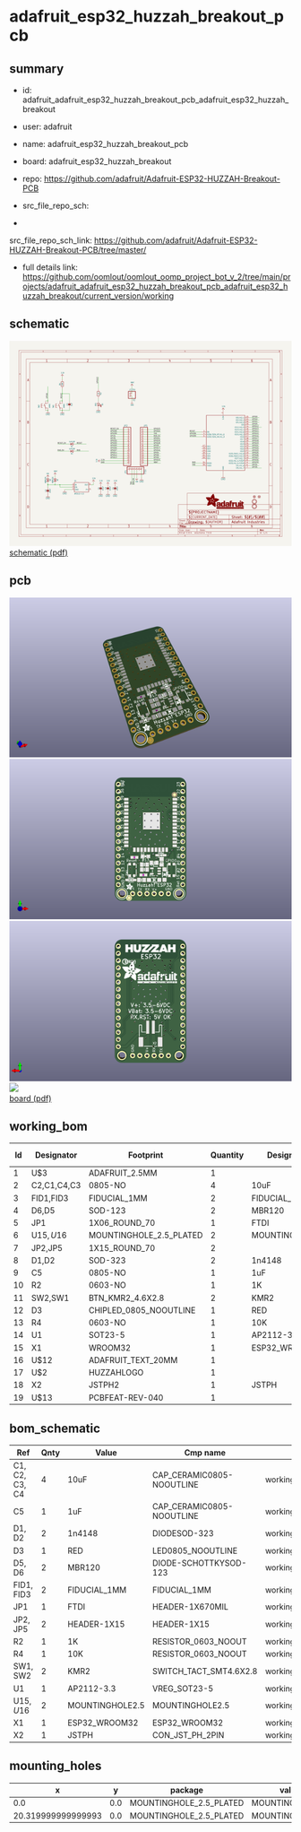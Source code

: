 # adafruit_esp32_huzzah_breakout_pcb
 
## summary 
* id: adafruit_adafruit_esp32_huzzah_breakout_pcb_adafruit_esp32_huzzah_breakout
* user: adafruit
* name: adafruit_esp32_huzzah_breakout_pcb
* board: adafruit_esp32_huzzah_breakout
* repo: https://github.com/adafruit/Adafruit-ESP32-HUZZAH-Breakout-PCB



* src_file_repo_sch: 
*
 src_file_repo_sch_link: https://github.com/adafruit/Adafruit-ESP32-HUZZAH-Breakout-PCB/tree/master/
* full details link: https://github.com/oomlout/oomlout_oomp_project_bot_v_2/tree/main/projects/adafruit_adafruit_esp32_huzzah_breakout_pcb_adafruit_esp32_huzzah_breakout/current_version/working  

## schematic  
![](working_schematic_600.png)  
[schematic (pdf)](working_schematic.pdf)  

## pcb  
![](working_3d_600.png) 
![](working_3d_front_600.png)  
![](working_3d_back_600.png)  
![](working_600.png)  
[board (pdf)](working.pdf)  

## working_bom
| Id | Designator | Footprint | Quantity | Designation | Supplier and ref |  | None | 
| --- | --- | --- | --- | --- | --- | --- | --- | 
| 1 | U$3 | ADAFRUIT_2.5MM | 1 |  |  |  | [''] | 
| 2 | C2,C1,C4,C3 | 0805-NO | 4 | 10uF |  |  | [''] | 
| 3 | FID1,FID3 | FIDUCIAL_1MM | 2 | FIDUCIAL_1MM |  |  | [''] | 
| 4 | D6,D5 | SOD-123 | 2 | MBR120 |  |  | [''] | 
| 5 | JP1 | 1X06_ROUND_70 | 1 | FTDI |  |  | [''] | 
| 6 | U$15,U$16 | MOUNTINGHOLE_2.5_PLATED | 2 | MOUNTINGHOLE2.5 |  |  | [''] | 
| 7 | JP2,JP5 | 1X15_ROUND_70 | 2 |  |  |  | [''] | 
| 8 | D1,D2 | SOD-323 | 2 | 1n4148 |  |  | [''] | 
| 9 | C5 | 0805-NO | 1 | 1uF |  |  | [''] | 
| 10 | R2 | 0603-NO | 1 | 1K |  |  | [''] | 
| 11 | SW2,SW1 | BTN_KMR2_4.6X2.8 | 2 | KMR2 |  |  | [''] | 
| 12 | D3 | CHIPLED_0805_NOOUTLINE | 1 | RED |  |  | [''] | 
| 13 | R4 | 0603-NO | 1 | 10K |  |  | [''] | 
| 14 | U1 | SOT23-5 | 1 | AP2112-3.3 |  |  | [''] | 
| 15 | X1 | WROOM32 | 1 | ESP32_WROOM32 |  |  | [''] | 
| 16 | U$12 | ADAFRUIT_TEXT_20MM | 1 |  |  |  | [''] | 
| 17 | U$2 | HUZZAHLOGO | 1 |  |  |  | [''] | 
| 18 | X2 | JSTPH2 | 1 | JSTPH |  |  | [''] | 
| 19 | U$13 | PCBFEAT-REV-040 | 1 |  |  |  | [''] | 


## bom_schematic
| Ref | Qnty | Value | Cmp name | Footprint | Description | Vendor | DNP | 
| --- | --- | --- | --- | --- | --- | --- | --- | 
| C1, C2, C3, C4 | 4 | 10uF | CAP_CERAMIC0805-NOOUTLINE | working:0805-NO |  |  |  | 
| C5 | 1 | 1uF | CAP_CERAMIC0805-NOOUTLINE | working:0805-NO |  |  |  | 
| D1, D2 | 2 | 1n4148 | DIODESOD-323 | working:SOD-323 |  |  |  | 
| D3 | 1 | RED | LED0805_NOOUTLINE | working:CHIPLED_0805_NOOUTLINE |  |  |  | 
| D5, D6 | 2 | MBR120 | DIODE-SCHOTTKYSOD-123 | working:SOD-123 |  |  |  | 
| FID1, FID3 | 2 | FIDUCIAL_1MM | FIDUCIAL_1MM | working:FIDUCIAL_1MM |  |  |  | 
| JP1 | 1 | FTDI | HEADER-1X670MIL | working:1X06_ROUND_70 |  |  |  | 
| JP2, JP5 | 2 | HEADER-1X15 | HEADER-1X15 | working:1X15_ROUND_70 |  |  |  | 
| R2 | 1 | 1K | RESISTOR_0603_NOOUT | working:0603-NO |  |  |  | 
| R4 | 1 | 10K | RESISTOR_0603_NOOUT | working:0603-NO |  |  |  | 
| SW1, SW2 | 2 | KMR2 | SWITCH_TACT_SMT4.6X2.8 | working:BTN_KMR2_4.6X2.8 |  |  |  | 
| U1 | 1 | AP2112-3.3 | VREG_SOT23-5 | working:SOT23-5 |  |  |  | 
| U$15, U$16 | 2 | MOUNTINGHOLE2.5 | MOUNTINGHOLE2.5 | working:MOUNTINGHOLE_2.5_PLATED |  |  |  | 
| X1 | 1 | ESP32_WROOM32 | ESP32_WROOM32 | working:WROOM32 |  |  |  | 
| X2 | 1 | JSTPH | CON_JST_PH_2PIN | working:JSTPH2 |  |  |  | 


## mounting_holes
| x | y | package | value | ref | size | 
| --- | --- | --- | --- | --- | --- | 
| 0.0 | 0.0 | MOUNTINGHOLE_2.5_PLATED | MOUNTINGHOLE2.5 | U$15 | m3 | 
| 20.319999999999993 | 0.0 | MOUNTINGHOLE_2.5_PLATED | MOUNTINGHOLE2.5 | U$16 | m3 | 


